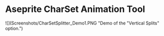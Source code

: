 # Aseprite CharSet Animation Tool

![](Screenshots/CharSetSplitter_Demo1.PNG "Demo of the "Vertical Splits" option.")
